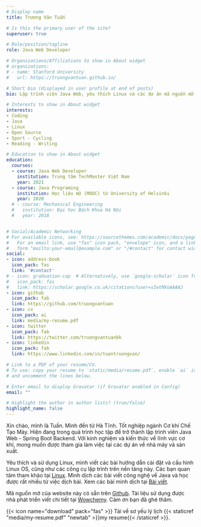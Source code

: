 ```yaml
---
# Display name
title: Trương Văn Tuấn

# Is this the primary user of the site?
superuser: true

# Role/position/tagline
role: Java Web Developer

# Organizations/Affiliations to show in About widget
# organizations:
# - name: Stanford University
#   url: https://truongvantuan.github.io/

# Short bio (displayed in user profile at end of posts)
bio: Lập trình viên Java Web, yêu thích Linux và các dự án mã nguồn mở.

# Interests to show in About widget
interests:
- Coding
- Java
- Linux
- Open Source
- Sport - Cycling
- Reading - Writing

# Education to show in About widget
education:
  courses:
  - course: Java Web Developer
    institution: Trung tâm TechMaster Việt Nam
    year: 2021
  - course: Java Programing
    institution: Học liệu mở (MOOC) từ University of Helsinki
    year: 2020
  # - course: Mechanical Engineering
  #   institution: Đại học Bách Khoa Hà Nội
  #   year: 2018


# Social/Academic Networking
# For available icons, see: https://sourcethemes.com/academic/docs/page-builder/#icons
#   For an email link, use "fas" icon pack, "envelope" icon, and a link in the
#   form "mailto:your-email@example.com" or "/#contact" for contact widget.
social:
- icon: address-book
  icon_pack: fas
  link: '#contact'
# - icon: graduation-cap  # Alternatively, use `google-scholar` icon from `ai` icon pack
#   icon_pack: fas
#   link: https://scholar.google.co.uk/citations?user=sIwtMXoAAAAJ
- icon: github
  icon_pack: fab
  link: https://github.com/truongvantuan
- icon: cv
  icon_pack: ai
  link: media/my-resume.pdf
- icon: twitter
  icon_pack: fab
  link: https://twitter.com/truongvantuanbk
- icon: linkedin
  icon_pack: fab
  link: https://www.linkedin.com/in/tuantruongvan/

# Link to a PDF of your resume/CV.
# To use: copy your resume to `static/media/resume.pdf`, enable `ai` icons in `params.toml`, 
# and uncomment the lines below.

# Enter email to display Gravatar (if Gravatar enabled in Config)
email: ""

# Highlight the author in author lists? (true/false)
highlight_name: false
---
```

Xin chào, mình là Tuấn. Mình đến từ Hà Tĩnh. Tốt nghiệp ngành Cơ khí Chế Tạo Máy. Hiện đang trong quá trình học tập để trở thành lập trình viên Java Web - Spring Boot Backend. Với kinh nghiệm và kiến thức về lĩnh vực cơ khí, mong muốn được tham gia làm việc tại các dự án về nhà máy và sản xuất.

Yêu thích và sử dụng Linux, mình viết các bài hướng dẫn cài đặt và cấu hình Linux OS, cũng như các công cụ lập trình trên nền tảng này. Các bạn quan tâm tham khảo tại [Linux](linux/).
Mình dịch các bài viết công nghệ về Java và học được rất nhiều từ việc dịch bài. Xem các bài mình dịch tại [Bài viết](post/).

Mã nguồn mở của website này có sẵn trên [Github](https://github.com/truongvantuan/starter-academic). Tài liệu sử dụng được nhà phát triển viết chi tiết tại [Wowchemy](https://wowchemy.com/docs/). Cảm ơn bạn đã ghé thăm.

{{< icon name="download" pack="fas" >}} Tải về sơ yếu lý lịch {{< staticref "media/my-resume.pdf" "newtab" >}}my resume{{< /staticref >}}.
